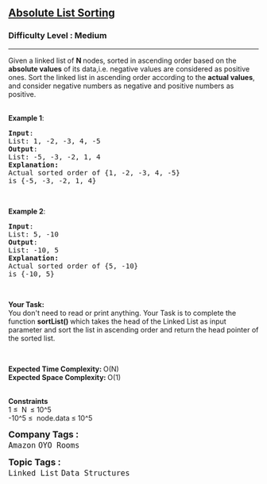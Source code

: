 <h2><a href="https://www.geeksforgeeks.org/problems/absolute-list-sorting/1?page=1&category=Linked%20List,Binary%20Search%20Tree&status=unsolved&sortBy=accuracy">Absolute List Sorting</a></h2><h3>Difficulty Level : Medium</h3><hr><div class="problems_problem_content__Xm_eO"><p>Given a linked list<strong>&nbsp;</strong>of <strong>N </strong>nodes, sorted in ascending order based on the <strong>absolute values</strong> of its data,i.e. negative values are considered as positive ones. Sort the linked list in ascending order according to the <strong>actual values</strong>, and consider negative numbers as negative and positive numbers as positive.</p>

<p><br>
<strong>Example 1</strong>: <strong> </strong></p>

<pre><strong>Input</strong>: 
List: 1, -2, -3, 4, -5
<strong>Output</strong>: 
List: -5, -3, -2, 1, 4
<strong>Explanation: </strong>
Actual sorted order of {1, -2, -3, 4, -5}
is {-5, -3, -2, 1, 4}
</pre>

<p>&nbsp;</p>

<p><strong>Example 2</strong>: <strong> </strong></p>

<pre><strong>Input</strong>: 
List: 5, -10
<strong>Output</strong>: 
List: -10, 5
<strong>Explanation:</strong>
Actual sorted order of {5, -10}
is {-10, 5}
</pre>

<p>&nbsp;</p>

<p><strong>Your Task:</strong><br>
You don't need to read or print anything. Your Task is to complete the function&nbsp;<strong>sortList()&nbsp;</strong>which takes the head of the Linked List&nbsp;as input parameter and sort the list in ascending order and return the head pointer of the sorted list.</p>

<p>&nbsp;</p>

<p><strong>Expected Time Complexity:&nbsp;</strong>O(N)<br>
<strong>Expected Space Complexity:&nbsp;</strong>O(1)</p>

<p><br>
<strong>Constraints</strong><br>
1 ≤&nbsp; N<strong>&nbsp; </strong>≤ 10^5<br>
-10^5&nbsp;≤&nbsp; node.data<strong>&nbsp;</strong>≤ 10^5</p>
</div><p><span style=font-size:18px><strong>Company Tags : </strong><br><code>Amazon</code>&nbsp;<code>OYO Rooms</code>&nbsp;<br><p><span style=font-size:18px><strong>Topic Tags : </strong><br><code>Linked List</code>&nbsp;<code>Data Structures</code>&nbsp;